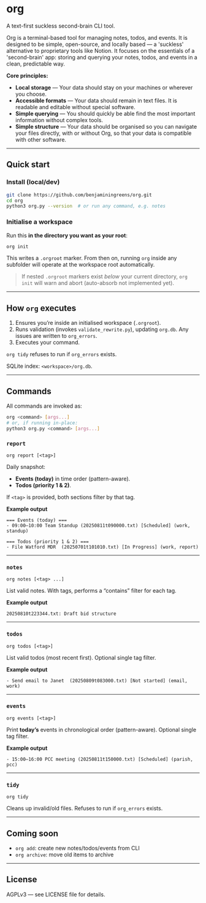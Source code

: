 # org

A text-first suckless second-brain CLI tool.

Org is a terminal-based tool for managing notes, todos, and events. It is designed to be simple, open-source, and locally based — a 'suckless' alternative to proprietary tools like Notion. It focuses on the essentials of a 'second-brain' app: storing and querying your notes, todos, and events in a clean, predictable way.

**Core principles:**

- **Local storage** — Your data should stay on your machines or wherever you choose.
- **Accessible formats** — Your data should remain in text files. It is readable and editable without special software.
- **Simple querying** — You should quickly be able find the most important information without complex tools.
- **Simple structure** — Your data should be organised so you can navigate your files directly, with or without Org, so that your data is compatible with other software.

---

## Quick start

### Install (local/dev)
```bash
git clone https://github.com/benjaminingreens/org.git
cd org
python3 org.py --version  # or run any command, e.g. notes
```

### Initialise a workspace
Run this **in the directory you want as your root**:
```bash
org init
```
This writes a `.orgroot` marker. From then on, running `org` inside any subfolder will operate at the workspace root automatically.

> If nested `.orgroot` markers exist *below* your current directory, `org init` will warn and abort (auto-absorb not implemented yet).

---

## How `org` executes

1. Ensures you’re inside an initialised workspace (`.orgroot`).
2. Runs validation (invokes `validate_rewrite.py`), updating `org.db`. Any issues are written to `org_errors`.
3. Executes your command.

`org tidy` refuses to run if `org_errors` exists.

SQLite index: `<workspace>/org.db`.

---

## Commands

All commands are invoked as:
```bash
org <command> [args...]
# or, if running in-place:
python3 org.py <command> [args...]
```

### `report`
```
org report [<tag>]
```
Daily snapshot:
- **Events (today)** in time order (pattern-aware).
- **Todos (priority 1 & 2)**.

If `<tag>` is provided, both sections filter by that tag.

**Example output**
```
=== Events (today) ===
- 09:00–10:00 Team Standup (20250811t090000.txt) [Scheduled] (work, standup)

=== Todos (priority 1 & 2) ===
- File Watford MDR  (20250701t101010.txt) [In Progress] (work, report)
```

---

### `notes`
```
org notes [<tag> ...]
```
List valid notes. With tags, performs a “contains” filter for each tag.

**Example output**
```
20250810t223344.txt: Draft bid structure
```

---

### `todos`
```
org todos [<tag>]
```
List valid todos (most recent first). Optional single tag filter.

**Example output**
```
- Send email to Janet  (20250809t083000.txt) [Not started] (email, work)
```

---

### `events`
```
org events [<tag>]
```
Print **today’s** events in chronological order (pattern-aware). Optional single tag filter.

**Example output**
```
- 15:00–16:00 PCC meeting (20250811t150000.txt) [Scheduled] (parish, pcc)
```

---

### `tidy`
```
org tidy
```
Cleans up invalid/old files. Refuses to run if `org_errors` exists.

---

## Coming soon
- `org add`: create new notes/todos/events from CLI
- `org archive`: move old items to archive

---

## License
AGPLv3 — see LICENSE file for details.
